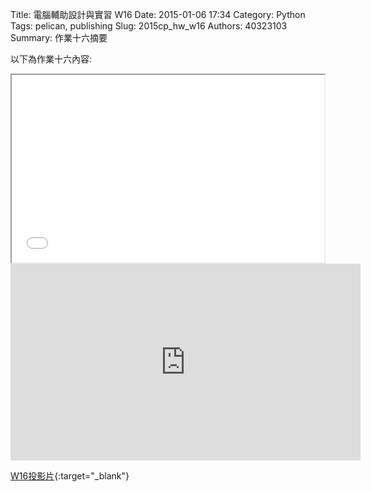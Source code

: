 Title: 電腦輔助設計與實習  W16
Date: 2015-01-06 17:34
Category: Python
Tags: pelican, publishing
Slug: 2015cp_hw_w16
Authors: 40323103
Summary: 作業十六摘要

以下為作業十六內容:

<iframe src="40323103_cp_w16_p.html" width="500" height="300"></iframe>
<iframe width="560" height="315" src="https://www.youtube.com/embed/7PcW6Qvmjz0" frameborder="0" allowfullscreen></iframe>


[W16投影片](40323103_cp_w16_p.html){:target="_blank"}




